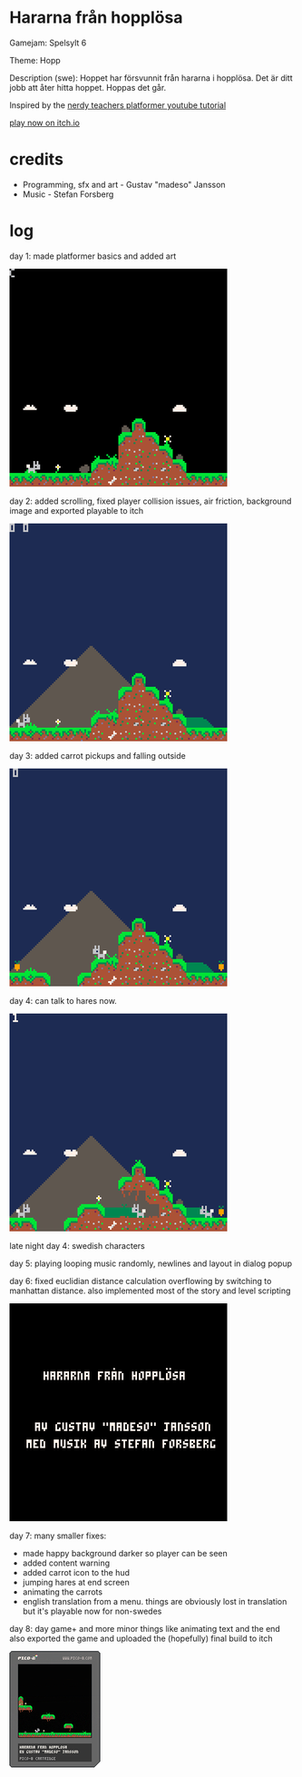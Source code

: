 # Hararna från hopplösa

Gamejam: Spelsylt 6

Theme: Hopp

Description (swe): Hoppet har försvunnit från hararna i hopplösa. Det är ditt jobb att åter hitta hoppet. Hoppas det går.

Inspired by the [nerdy teachers platformer youtube tutorial](https://www.youtube.com/playlist?list=PLyhkEEoUjSQtUiSOu-N4BIrHBFtLNjkyE)

[play now on itch.io](https://madeso.itch.io/hararna-fran-harlosa)

# credits

* Programming, sfx and art - Gustav "madeso" Jansson
* Music - Stefan Forsberg

# log

day 1: made platformer basics and added art

![day 1](gifs/day_1.gif)

day 2: added scrolling, fixed player collision issues, air friction, background image and exported playable to itch

![day 2](gifs/day_2.gif)

day 3: added carrot pickups and falling outside

![day 3](gifs/day_3.gif)

day 4: can talk to hares now.

![day 4](gifs/day_4.gif)

late night day 4: swedish characters

day 5: playing looping music randomly, newlines and layout in dialog popup

day 6: fixed euclidian distance calculation overflowing by switching to manhattan distance. also implemented most of the story and level scripting

![day 6](gifs/day_6.gif)

day 7: many smaller fixes:
* made happy background darker so player can be seen
* added content warning
* added carrot icon to the hud
* jumping hares at end screen
* animating the carrots
* english translation from a menu. things are obviously lost in translation but it's playable now for non-swedes

day 8: day game+ and more minor things like animating text and the end
also exported the game and uploaded the (hopefully) final build to itch

![pico-8 cart](hararna-fran-hopplosa.p8.png)
